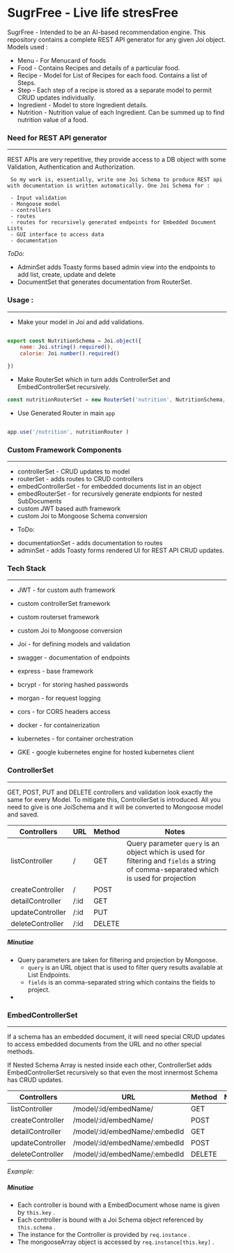 # SugrFree - Live life stresFree

SugrFree - Intended to be an AI-based recommendation engine. This repository contains a complete REST API generator for any given Joi object. Models used : 
- Menu - For Menucard of foods
- Food - Contains Recipes and details of a particular food.
- Recipe - Model for List of Recipes for each food. Contains a list of Steps.
- Step - Each step of a recipe is stored as a separate model to permit CRUD updates individually.
- Ingredient - Model to store Ingredient details.
- Nutrition - Nutrition value of each Ingredient. Can be summed up to find nutrition value of a food. 

### Need for REST API generator
---

REST APIs are very repetitive, they provide access to a DB object with some Validation, Authentication and Authorization.

     So my work is, essentially, write one Joi Schema to produce REST api with documentation is written automatically. One Joi Schema for : 

     - Input validation
     - Mongoose model
     - controllers
     - routes
     - routes for recursively generated endpoints for Embedded Document Lists
     - GUI interface to access data
     - documentation


*ToDo:* 

- AdminSet adds Toasty forms based admin view into the endpoints to add list, create, update and delete
- DocumentSet that generates documentation from RouterSet. 


### Usage : 
---

- Make your model in Joi and add validations.

```js

export const NutritionSchema = Joi.object({
    name: Joi.string().required(),
    calorie: Joi.number().required()

})

```

- Make RouterSet which in turn adds ControllerSet and EmbedControllerSet recursively.

```js
const nutritionRouterSet = new RouterSet('nutrition', NutritionSchema, loginRequiredMiddleware)

```
- Use Generated Router in main  `app`
```js 

app.use('/nutrition', nutritionRouter )

```

### Custom Framework Components
---

- controllerSet - CRUD updates to model 
- routerSet - adds routes to CRUD controllers 
- embedControllerSet - for embedded documents list in an object 
- embedRouterSet - for recursively generate endpionts for nested SubDocuments 
- custom JWT based auth framework
- custom Joi to Mongoose Schema conversion

* ToDo: 

- documentationSet - adds documentation to routes 
- adminSet - adds Toasty forms rendered UI for REST API CRUD updates.


### Tech Stack
----

- JWT - for custom auth framework
- custom controllerSet framework
- custom routerset framework
- custom Joi to Mongoose conversion
- Joi - for defining models and validation
- swagger - documentation of endpoints 
- express - base framework
- bcrypt - for storing hashed passwords
- morgan - for  request logging 
- cors - for CORS headers access 

- docker - for containerization
- kubernetes - for container orchestration
- GKE - google kubernetes engine for hosted kubernetes client


### ControllerSet
---

GET, POST, PUT and DELETE controllers and validation look exactly the same for every Model. To mitigate this, ControllerSet is introduced. All you need to give is one JoiSchema and it will be converted to Mongoose model and saved. 

Controllers | URL | Method| Notes
---| --- | --- | ---
listController   |  /   |  GET | Query parameter `query` is an object which is used for filtering and `fields` a string of comma-separated which is used for projection
createController | /    | POST
detailController | /:id | GET
updateController | /:id | PUT
deleteController | /:id  | DELETE

##### Minutiae 
- Query parameters are taken for filtering and projection by Mongoose.
     - `query` is an URL object that is used to filter query results available at List Endpoints.
     - `fields` is an comma-separated string which contains the fields to project.
- 
 

### EmbedControllerSet
---

If a schema has an embedded document, it will need special CRUD updates to access embedded documents from the URL and no other special methods.  

 If Nested Schema Array is nested inside each other, ControllerSet adds EmbedControllerSet recursively so that even the most innermost Schema has CRUD updates.

Controllers | URL | Method| Notes
---| --- | --- | ---
listController   | /model/:id/embedName/   |  GET 
createController | /model/:id/embedName/    | POST
detailController | /model/:id/embedName/:embedId | GET
updateController | /model/:id/embedName/:embedId | POST
deleteController | /model/:id/embedName/:embedId  | DELETE

*Example:*



##### Minutiae 


- Each controller is bound with a EmbedDocument whose name is given by `this.key` .
- Each controller is bound with a Joi Schema object referenced by `this.schema` .
- The instance for the Controller is provided by `req.instance` . 
- The mongooseArray object is accessed by `req.instance[this.key]` .
